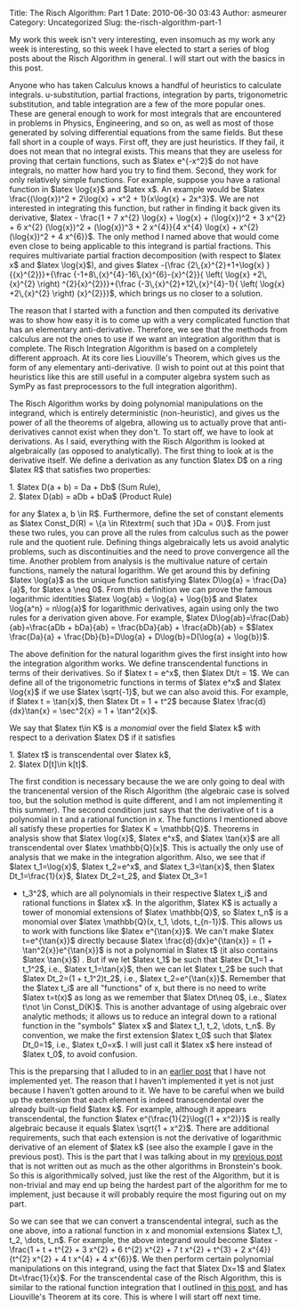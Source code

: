 Title: The Risch Algorithm: Part 1
Date: 2010-06-30 03:43
Author: asmeurer
Category: Uncategorized
Slug: the-risch-algorithm-part-1

My work this week isn't very interesting, even insomuch as my work any
week is interesting, so this week I have elected to start a series of
blog posts about the Risch Algorithm in general. I will start out with
the basics in this post.

Anyone who has taken Calculus knows a handful of heuristics to calculate
integrals. u-substitution, partial fractions, integration by parts,
trigonometric substitution, and table integration are a few of the more
popular ones. These are general enough to work for most integrals that
are encountered in problems in Physics, Engineering, and so on, as well
as most of those generated by solving differential equations from the
same fields. But these fall short in a couple of ways. First off, they
are just heuristics. If they fail, it does not mean that no integral
exists. This means that they are useless for proving that certain
functions, such as \$latex e\^{-x\^2}\$ do not have integrals, no matter
how hard you try to find them. Second, they work for only relatively
simple functions. For example, suppose you have a rational function in
\$latex \\log{x}\$ and \$latex x\$. An example would be \$latex
\\frac{(\\log{x})\^2 + 2\\log{x} + x\^2 + 1}{x\\log{x} + 2x\^3}\$. We
are not interested in integrating this function, but rather in finding
it back given its derivative, \$latex - \\frac{1 + 7 x\^{2} \\log{x} +
\\log{x} + (\\log{x})\^2 + 3 x\^{2} + 6 x\^{2} (\\log{x})\^2 +
(\\log{x})\^3 + 2 x\^{4}}{4 x\^{4} \\log{x} + x\^{2} (\\log{x})\^2 + 4
x\^{6}}\$. The only method I named above that would come even close to
being applicable to this integrand is partial fractions. This requires
multivariate partial fraction decomposition (with respect to \$latex x\$
and \$latex \\log{x}\$), and gives \$latex -{\\frac
{2\\,{x}\^{2}+1+\\log{x} }{{x}\^{2}}}+{\\frac
{-1+8\\,{x}\^{4}-16\\,{x}\^{6}-{x}\^{2}}{ \\left( \\log{x} +2\\,{x}\^{2}
\\right) \^{2}{x}\^{2}}}+{\\frac {-3\\,{x}\^{2}+12\\,{x}\^{4}-1}{
\\left( \\log{x} +2\\,{x}\^{2} \\right) {x}\^{2}}}\$, which brings us no
closer to a solution.

The reason that I started with a function and then computed its
derivative was to show how easy it is to come up with a very complicated
function that has an elementary anti-derivative. Therefore, we see that
the methods from calculus are not the ones to use if we want an
integration algorithm that is complete. The Risch Integration Algorithm
is based on a completely different approach. At its core lies
Liouville's Theorem, which gives us the form of any elementary
anti-derivative. (I wish to point out at this point that heuristics like
this are still useful in a computer algebra system such as SymPy as fast
preprocessors to the full integration algorithm).

The Risch Algorithm works by doing polynomial manipulations on the
integrand, which is entirely deterministic (non-heuristic), and gives us
the power of all the theorems of algebra, allowing us to actually prove
that anti-derivatives cannot exist when they don't. To start off, we
have to look at derivations. As I said, everything with the Risch
Algorithm is looked at algebraically (as opposed to analytically). The
first thing to look at is the derivative itself. We define a derivation
as any function \$latex D\$ on a ring \$latex R\$ that satisfies two
properties:

​1. \$latex D(a + b) = Da + Db\$ (Sum Rule),  
2. \$latex D(ab) = aDb + bDa\$ (Product Rule)

for any \$latex a, b \\in R\$. Furthermore, define the set of constant
elements as \$latex Const\_D(R) = \\{a \\in R\\textrm{ such that }Da =
0\\}\$. From just these two rules, you can prove all the rules from
calculus such as the power rule and the quotient rule. Defining things
algebraically lets us avoid analytic problems, such as discontinuities
and the need to prove convergence all the time. Another problem from
analysis is the multivalue nature of certain functions, namely the
natural logarithm. We get around this by defining \$latex \\log{a}\$ as
the unique function satisfying \$latex D\\log{a} = \\frac{Da}{a}\$, for
\$latex a \\neq 0\$. From this definition we can prove the famous
logarithmic identities \$latex \\log{ab} = \\log{a} + \\log{b}\$ and
\$latex \\log{a\^n} = n\\log{a}\$ for logarithmic derivatives, again
using only the two rules for a derivation given above. For example,
\$latex D\\log{ab}=\\frac{Dab}{ab}=\\frac{aDb + bDa}{ab} =
\\frac{bDa}{ab} + \\frac{aDb}{ab} = \$\$latex \\frac{Da}{a} +
\\frac{Db}{b}=D\\log{a} + D\\log{b}=D(\\log{a} + \\log{b})\$.

The above definition for the natural logarithm gives the first insight
into how the integration algorithm works. We define transcendental
functions in terms of their derivatives. So if \$latex t = e\^x\$, then
\$latex Dt/t = 1\$. We can define all of the trigonometric functions in
terms of \$latex e\^x\$ and \$latex \\log{x}\$ if we use \$latex
\\sqrt{-1}\$, but we can also avoid this. For example, if \$latex t =
\\tan{x}\$, then \$latex Dt = 1 + t\^2\$ because \$latex
\\frac{d}{dx}\\tan{x} = \\sec\^2{x} = 1 + \\tan\^2{x}\$.

We say that \$latex t\\in K\$ is a *monomial* over the field \$latex k\$
with respect to a derivation \$latex D\$ if it satisfies

​1. \$latex t\$ is transcendental over \$latex k\$,  
2. \$latex D[t]\\in k[t]\$.

The first condition is necessary because the we are only going to deal
with the trancenental version of the Risch Algorithm (the algebraic case
is solved too, but the solution method is quite different, and I am not
implementing it this summer). The second condition just says that the
derivative of t is a polynomial in t and a rational function in x. The
functions I mentioned above all satisfy these properties for \$latex K =
\\mathbb{Q}\$. Theorems in analysis show that \$latex \\log{x}\$,
\$latex e\^x\$, and \$latex \\tan{x}\$ are all transcendental over
\$latex \\mathbb{Q}[x]\$. This is actually the only use of analysis that
we make in the integration algorithm. Also, we see that if \$latex
t\_1=\\log{x}\$, \$latex t\_2=e\^x\$, and \$latex t\_3=\\tan{x}\$, then
\$latex Dt\_1=\\frac{1}{x}\$, \$latex Dt\_2=t\_2\$, and \$latex Dt\_3=1
+ t\_3\^2\$, which are all polynomials in their respective \$latex
t\_i\$ and rational functions in \$latex x\$. In the algorithm, \$latex
K\$ is actually a tower of monomial extensions of \$latex \\mathbb{Q}\$,
so \$latex t\_n\$ is a monomial over \$latex \\mathbb{Q}(x, t\_1,
\\dots, t\_{n-1})\$. This allows us to work with functions like \$latex
e\^{\\tan{x}}\$. We can't make \$latex t=e\^{\\tan{x}}\$ directly
because \$latex \\frac{d}{dx}e\^{\\tan{x}} = (1 +
\\tan\^2{x})e\^{\\tan{x}}\$ is not a polynomial in \$latex t\$ (it also
contains \$latex \\tan{x}\$) . But if we let \$latex t\_1\$ be such that
\$latex Dt\_1=1 + t\_1\^2\$, i.e., \$latex t\_1=\\tan{x}\$, then we can
let \$latex t\_2\$ be such that \$latex Dt\_2=(1 + t\_1\^2)t\_2\$, i.e.,
\$latex t\_2=e\^{\\tan{x}}\$. Remember that the \$latex t\_i\$ are all
"functions" of x, but there is no need to write \$latex t=t(x)\$ as long
as we remember that \$latex Dt\\neq 0\$, i.e., \$latex t\\not \\in
Const\_D(K)\$. This is another advantage of using algebraic over
analytic methods; it allows us to reduce an integral down to a rational
function in the "symbols" \$latex x\$ and \$latex t\_1, t\_2, \\dots,
t\_n\$. By convention, we make the first extension \$latex t\_0\$ such
that \$latex Dt\_0=1\$, i.e., \$latex t\_0=x\$. I will just call it
\$latex x\$ here instead of \$latex t\_0\$, to avoid confusion.

This is the preparsing that I alluded to in an [earlier post][] that I
have not implemented yet. The reason that I haven't implemented it yet
is not just because I haven't gotten around to it. We have to be careful
when we build up the extension that each element is indeed
transcendental over the already built-up field \$latex k\$. For example,
although it appears transcendental, the function \$latex
e\^{\\frac{1}{2}\\log{(1 + x\^2)}}\$ is really algebraic because it
equals \$latex \\sqrt{1 + x\^2}\$. There are additional requirements,
such that each extension is not the derivative of logarithmic derivative
of an element of \$latex k\$ (see also the example I gave in the
previous post). This is the part that I was talking about in my
[previous post][earlier post] that is not written out as much as the
other algorithms in Bronstein's book. So this is algorithmically solved,
just like the rest of the Algorithm, but it is non-trivial and may end
up being the hardest part of the algorithm for me to implement, just
because it will probably require the most figuring out on my part.

So we can see that we can convert a transcendental integral, such as the
one above, into a rational function in x and monomial extensions \$latex
t\_1, t\_2, \\dots, t\_n\$. For example, the above integrand would
become \$latex - \\frac{1 + t + t\^{2} + 3 x\^{2} + 6 t\^{2} x\^{2} + 7
t x\^{2} + t\^{3} + 2 x\^{4}}{t\^{2} x\^{2} + 4 t x\^{4} + 4 x\^{6}}\$.
We then perform certain polynomial manipulations on this integrand,
using the fact that \$latex Dx=1\$ and \$latex Dt=\\frac{1}{x}\$. For
the transcendental case of the Risch Algorithm, this is similar to the
rational function integration that I outlined in [this post][], and has
Liouville's Theorem at its core. This is where I will start off next
time.

  [earlier post]: http://asmeurersympy.wordpress.com/2010/06/26/quick-update/
  [this post]: http://asmeurersympy.wordpress.com/2010/06/11/integration-of-rational-functions/
